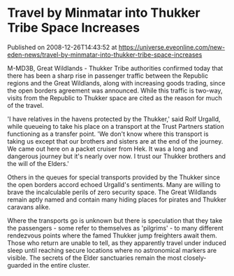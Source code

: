 # Travel by Minmatar into Thukker Tribe Space Increases
Published on 2008-12-26T14:43:52 at https://universe.eveonline.com/new-eden-news/travel-by-minmatar-into-thukker-tribe-space-increases

M-MD3B, Great Wildlands - Thukker Tribe authorities confirmed today that there has been a sharp rise in passenger traffic between the Republic regions and the Great Wildlands, along with increasing goods trading, since the open borders agreement was announced. While this traffic is two-way, visits from the Republic to Thukker space are cited as the reason for much of the travel.

'I have relatives in the havens protected by the Thukker,' said Rolf Urgalld, while queueing to take his place on a transport at the Trust Partners station functioning as a transfer point. 'We don't know where this transport is taking us except that our brothers and sisters are at the end of the journey. We came out here on a packet cruiser from Hek. It was a long and dangerous journey but it's nearly over now. I trust our Thukker brothers and the will of the Elders.'

Others in the queues for special transports provided by the Thukker since the open borders accord echoed Urgalld's sentiments. Many are willing to brave the incalculable perils of zero security space. The Great Wildlands remain aptly named and contain many hiding places for pirates and Thukker caravans alike.

Where the transports go is unknown but there is speculation that they take the passengers - some refer to themselves as 'pilgrims' - to many different rendezvous points where the famed Thukker jump freighters await them. Those who return are unable to tell, as they apparently travel under induced sleep until reaching secure locations where no astronomical markers are visible. The secrets of the Elder sanctuaries remain the most closely-guarded in the entire cluster.
